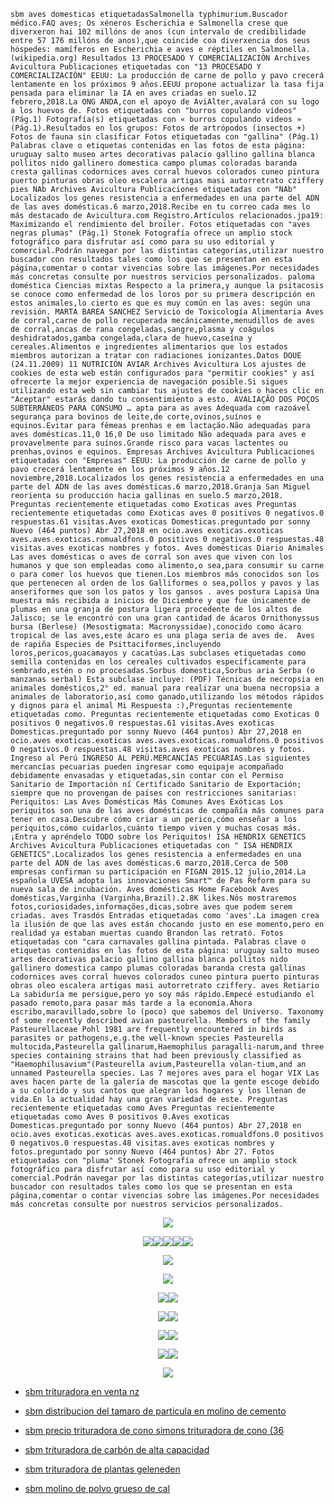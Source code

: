 
```
sbm aves domesticas etiquetadasSalmonella typhimurium.Buscador médico.FAQ aves; Os xéneros Escherichia e Salmonella crese que diverxeron hai 102 millóns de anos (cun intervalo de credibilidade entre 57 176 millóns de anos),que coincide coa diverxencia dos seus hóspedes: mamíferos en Escherichia e aves e réptiles en Salmonella.(wikipedia.org) Resultados 13 PROCESADO Y COMERCIALIZACIÓN Archives Avicultura Publicaciones etiquetadas con "13 PROCESADO Y COMERCIALIZACIÓN" EEUU: La producción de carne de pollo y pavo crecerá lentamente en los próximos 9 años.EEUU propone actualizar la tasa fija pensada para eliminar la IA en aves criadas en suelo.12 febrero,2018.La ONG ANDA,con el apoyo de AviAlter,avalará con su logo a los huevos de. Fotos etiquetadas con "burros copulando videos" (Pág.1) Fotografía(s) etiquetadas con « burros copulando videos » (Pág.1).Resultados en los grupos: Fotos de artrópodos (insectos +) Fotos de fauna sin clasificar Fotos etiquetadas con "gallina" (Pág.1) Palabras clave o etiquetas contenidas en las fotos de esta página: uruguay salto museo artes decorativas palacio gallino gallina blanca pollitos nido gallinero domestica campo plumas coloradas baranda cresta gallinas codornices aves corral huevos colorados cuneo pintura puerto pinturas obras oleo escalera artigas masi autorretrato cziffery pies NAb Archives Avicultura Publicaciones etiquetadas con "NAb" Localizados los genes resistencia a enfermedades en una parte del ADN de las aves domésticas.6 marzo,2018.Recibe en tu correo cada mes lo más destacado de Avicultura.com Registro.Artículos relacionados.jpa19: Maximizando el rendimiento del broiler. Fotos etiquetadas con "aves negras plumas" (Pág.1) Stonek Fotografía ofrece un amplio stock fotográfico para disfrutar así como para su uso editorial y comercial.Podrán navegar por las distintas categorías,utilizar nuestro buscador con resultados tales como los que se presentan en esta página,comentar o contar vivencias sobre las imágenes.Por necesidades más concretas consulte por nuestros servicios personalizados. paloma doméstica Ciencias mixtas Respecto a la primera,y aunque la psitacosis se conoce como enfermedad de los loros por su primera descripción en estos animales,lo cierto es que es muy común en las aves: según una revisión. MARTA BAREA SANCHEZ Servicio de Toxicología Alimentaria Aves de corral,carne de pollo recuperada mecánicamente,menudillos de aves de corral,ancas de rana congeladas,sangre,plasma y coágulos deshidratados,gamba congelada,clara de huevo,caseína y cereales.Alimentos e ingredientes alimentarios que los estados miembros autorizan a tratar con radiaciones ionizantes.Datos DOUE (24.11.2009) 11 NUTRICIÓN AVIAR Archives Avicultura Los ajustes de cookies de esta web están configurados para "permitir cookies" y así ofrecerte la mejor experiencia de navegación posible.Si sigues utilizando esta web sin cambiar tus ajustes de cookies o haces clic en "Aceptar" estarás dando tu consentimiento a esto. AVALIAÇÃO DOS POÇOS SUBTERRÂNEOS PARA CONSUMO … apta para as aves Adequada com razoável segurança para bovinos de leite,de corte,ovinos,suínos e equinos.Evitar para fêmeas prenhas e em lactação.Não adequadas para aves domésticas.11,0 16,0 De uso limitado Não adequada para aves e provavelmente para suínos.Grande risco para vacas lactentes ou prenhas,ovinos e equinos. Empresas Archives Avicultura Publicaciones etiquetadas con "Empresas" EEUU: La producción de carne de pollo y pavo crecerá lentamente en los próximos 9 años.12 noviembre,2018.Localizados los genes resistencia a enfermedades en una parte del ADN de las aves domésticas.6 marzo,2018.Granja San Miguel reorienta su producción hacia gallinas en suelo.5 marzo,2018. Preguntas recientemente etiquetadas como Exoticas aves Preguntas recientemente etiquetadas como Exoticas aves 0 positivos 0 negativos.0 respuestas.61 visitas.Aves exoticas Domesticas.preguntado por sonny Nuevo (464 puntos) Abr 27,2018 en ocio.aves exoticas.exoticas aves.aves.exoticas.romualdfons.0 positivos 0 negativos.0 respuestas.48 visitas.aves exoticas nombres y fotos. Aves domésticas Diario Animales Las aves domésticas o aves de corral son aves que viven con los humanos y que son empleadas como alimento,o sea,para consumir su carne o para comer los huevos que tienen.Los miembros más conocidos son los que pertenecen al orden de los Galliformes o sea,pollos y pavos y las anseriformes que son los patos y los gansos . aves postura Lapisa Una muestra más recibida a inicios de Diciembre y que fue únicamente de plumas en una granja de postura ligera procedente de los altos de Jalisco; se le encontró con una gran cantidad de ácaros Ornithonyssus bursa (Berlese) (Mesostigmata: Macronyssidae),conocido como ácaro tropical de las aves,este ácaro es una plaga seria de aves de.  Aves de rapiña Especies de Psittaciformes,incluyendo loros,pericos,guacamayos y cacatúas.Las subclases etiquetadas como semilla contenidas en los cereales cultivados específicamente para sembrado,estén o no procesadas.Sorbus domestica,Sorbus aria Serba (o manzanas serbal) Esta subclase incluye: (PDF) Técnicas de necropsia en animales domésticos,2° ed. manual para realizar una buena necropsia a animales de laboratorio,así como ganado,utilizando los métodos rápidos y dignos para el animal Mi Respuesta :),Preguntas recientemente etiquetadas como. Preguntas recientemente etiquetadas como Exoticas 0 positivos 0 negativos.0 respuestas.61 visitas.Aves exoticas Domesticas.preguntado por sonny Nuevo (464 puntos) Abr 27,2018 en ocio.aves exoticas.exoticas aves.aves.exoticas.romualdfons.0 positivos 0 negativos.0 respuestas.48 visitas.aves exoticas nombres y fotos. Ingreso al Perú INGRESO AL PERÙ.MERCANCÍAS PECUARIAS.Las siguientes mercancías pecuarias pueden ingresar como equipaje acompañado debidamente envasadas y etiquetadas,sin contar con el Permiso Sanitario de Importación ní Certificado Sanitario de Exportación; siempre que no provengan de países con restricciones sanitarias: Periquitos: Las Aves Domésticas Más Comunes Aves Exóticas Los periquitos son una de las aves domésticas de compañía más comunes para tener en casa.Descubre cómo criar a un perico,cómo enseñar a los periquitos,cómo cuidarlos,cuánto tiempo viven y muchas cosas más.¡Entra y apréndelo TODO sobre los Periquitos! ISA HENDRIX GENETICS Archives Avicultura Publicaciones etiquetadas con " ISA HENDRIX GENETICS".Localizados los genes resistencia a enfermedades en una parte del ADN de las aves domésticas.6 marzo,2018.Cerca de 500 empresas confirman su participación en FIGAN 2015.12 julio,2014.La española UVESA adopta las innovaciones Smart™ de Pas Reform para su nueva sala de incubación. Aves domésticas Home Facebook Aves domésticas,Varginha (Varginha,Brazil).2.8K likes.Nós mostraremos fotos,curiosidades,informações,dicas,sobre aves que podem serem criadas. aves Trasdós Entradas etiquetadas como 'aves'.La imagen crea la ilusión de que las aves están chocando justo en ese momento,pero en realidad ya estaban muertas cuando Brandon las retrató. Fotos etiquetadas con "cara carnavales gallina pintada. Palabras clave o etiquetas contenidas en las fotos de esta página: uruguay salto museo artes decorativas palacio gallino gallina blanca pollitos nido gallinero domestica campo plumas coloradas baranda cresta gallinas codornices aves corral huevos colorados cuneo pintura puerto pinturas obras oleo escalera artigas masi autorretrato cziffery. aves Retiario La sabiduría me persigue,pero yo soy más rápido.Empecé estudiando el pasado remoto,para pasar más tarde a la economía.Ahora escribo,maravillado,sobre lo (poco) que sabemos del Universo. Taxonomy of some recently described avian pasteurella. Members of the family Pasteurellaceae Pohl 1981 are frequently encountered in birds as parasites or pathogens,e.g.the well‐known species Pasteurella multocida,Pasteurella gallinarum,Haemophilus paragalli‐narum,and three species containing strains that had been previously classified as "Haemophilusavium"(Pasteurella avium,Pasteurella volan‐tium,and an unnamed Pasteurella species. Las 7 mejores aves para el hogar VIX Las aves hacen parte de la galería de mascotas que la gente escoge debido a su colorido y sus cantos que alegran los hogares y los llenan de vida.En la actualidad hay una gran variedad de este. Preguntas recientemente etiquetadas como Aves Preguntas recientemente etiquetadas como Aves 0 positivos 0.Aves exoticas Domesticas.preguntado por sonny Nuevo (464 puntos) Abr 27,2018 en ocio.aves exoticas.exoticas aves.aves.exoticas.romualdfons.0 positivos 0 negativos.0 respuestas.48 visitas.aves exoticas nombres y fotos.preguntado por sonny Nuevo (464 puntos) Abr 27. Fotos etiquetadas con "pluma" Stonek Fotografía ofrece un amplio stock fotográfico para disfrutar así como para su uso editorial y comercial.Podrán navegar por las distintas categorías,utilizar nuestro buscador con resultados tales como los que se presentan en esta página,comentar o contar vivencias sobre las imágenes.Por necesidades más concretas consulte por nuestros servicios personalizados. 
```

<div align="center">

<a href="https://es-crusher.shibang-china.com/github&k=sbm+aves+domesticas+etiquetadas"><img src="https://static.shibang-china.com/es/crusher/logo.jpg"></a>

<a href="https://es-crusher.shibang-china.com/github&k=sbm+aves+domesticas+etiquetadas"><img src="https://static.shibang-china.com/es/crusher/index.jpg"></a><a href="https://es-crusher.shibang-china.com/material.htmlgithub&k=sbm+aves+domesticas+etiquetadas"><img src="https://static.shibang-china.com/es/crusher/material.jpg"></a><a href="https://es-crusher.shibang-china.com/application.htmlgithub&k=sbm+aves+domesticas+etiquetadas"><img src="https://static.shibang-china.com/es/crusher/application.jpg"></a><a href="https://es-crusher.shibang-china.com/aboutus.htmlgithub&k=sbm+aves+domesticas+etiquetadas"><img src="https://static.shibang-china.com/es/crusher/aboutus.jpg"></a><a href="https://es-crusher.shibang-china.com/contact.htmlgithub&k=sbm+aves+domesticas+etiquetadas"><img src="https://static.shibang-china.com/es/crusher/contact.jpg"></a>

<a href="https://es-crusher.shibang-china.com/github&k=sbm+aves+domesticas+etiquetadas"><img src="https://static.shibang-china.com/es/crusher/banner.jpg"></a>

<a href="https://swt.shibang-china.com/github&k=sbm+aves+domesticas+etiquetadas"><img src="https://static.shibang-china.com/es/crusher/text.jpg"></a>

<a href="https://swt.shibang-china.com/github&k=sbm+aves+domesticas+etiquetadas"><img src="https://static.shibang-china.com/es/crusher/chat.jpg"></a><a href="https://es-crusher.shibang-china.com/contact.htmlgithub&k=sbm+aves+domesticas+etiquetadas"><img src="https://static.shibang-china.com/es/crusher/message.jpg"></a>

<a href="https://es-crusher.shibang-china.com/products/pe.htmlgithub&k=sbm+aves+domesticas+etiquetadas"><img src="https://static.shibang-china.com/es/crusher/pe.jpg"></a><a href="https://es-crusher.shibang-china.com/products/pf.htmlgithub&k=sbm+aves+domesticas+etiquetadas"><img src="https://static.shibang-china.com/es/crusher/pf.jpg"></a>

<a href="https://es-crusher.shibang-china.com/products/hpt.htmlgithub&k=sbm+aves+domesticas+etiquetadas"><img src="https://static.shibang-china.com/es/crusher/hpt.jpg"></a><a href="https://es-crusher.shibang-china.com/products/vsi.htmlgithub&k=sbm+aves+domesticas+etiquetadas"><img src="https://static.shibang-china.com/es/crusher/vsi.jpg"></a>

<a href="https://es-crusher.shibang-china.com/products/klv.htmlgithub&k=sbm+aves+domesticas+etiquetadas"><img src="https://static.shibang-china.com/es/crusher/klv.jpg"></a><a href="https://es-crusher.shibang-china.com/products/portable.htmlgithub&k=sbm+aves+domesticas+etiquetadas"><img src="https://static.shibang-china.com/es/crusher/portable.jpg"></a>

<a href="https://swt.shibang-china.com/github&k=sbm+aves+domesticas+etiquetadas"><img src="https://static.shibang-china.com/es/crusher/case.jpg"></a>

</div>


* [sbm trituradora en venta nz](sbm%20trituradora%20en%20venta%20nz.md)

* [sbm distribucion del tamaro de particula en molino de cemento](sbm%20distribucion%20del%20tamaro%20de%20particula%20en%20molino%20de%20cemento.md)

* [sbm precio trituradora de cono simons trituradora de cono (36](sbm%20precio%20trituradora%20de%20cono%20simons%20trituradora%20de%20cono%20%2836.md)

* [sbm trituradora de carbón de alta capacidad](sbm%20trituradora%20de%20carb%C3%B3n%20de%20alta%20capacidad.md)

* [sbm trituradora de plantas geleneden](sbm%20trituradora%20de%20plantas%20geleneden.md)

* [sbm molino de polvo grueso de cal](sbm%20molino%20de%20polvo%20grueso%20de%20cal.md)